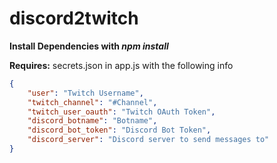 # discord2twitch

**Install Dependencies with *npm install***

**Requires:** secrets.json in app.js with the following info  

```json 
{  
	"user": "Twitch Username",  
	"twitch_channel": "#Channel",  
	"twitch_user_oauth": "Twitch OAuth Token",  
	"discord_botname": "Botname",  
	"discord_bot_token": "Discord Bot Token",  
	"discord_server": "Discord server to send messages to"  
}
```
